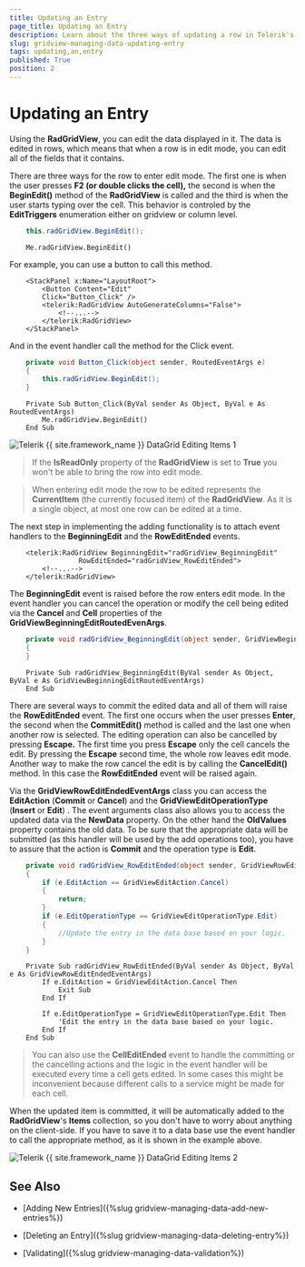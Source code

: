 ```yaml
---
title: Updating an Entry
page_title: Updating an Entry
description: Learn about the three ways of updating a row in Telerik's {{ site.framework_name }} DataGrid that allow you to edit all of the fields in that row.
slug: gridview-managing-data-updating-entry
tags: updating,an,entry
published: True
position: 2
---
```


# Updating an Entry

Using the __RadGridView__, you can edit the data displayed in it. The data is edited in rows, which means that when a row is in edit mode, you can edit all of the fields that it contains.

There are three ways for the row to enter edit mode. The first one is when the user presses __F2 (or double clicks the cell),__ the second is when the __BeginEdit()__ method of the __RadGridView__ is called and the third is when the user starts typing over the cell. This behavior is controled by the __EditTriggers__ enumeration either on gridview or column level.



```C#
	this.radGridView.BeginEdit();
```



```VB.NET
	Me.radGridView.BeginEdit()
```

For example, you can use a button to call this method.



```XAML
	<StackPanel x:Name="LayoutRoot">
	    <Button Content="Edit"
	    Click="Button_Click" />
	    <telerik:RadGridView AutoGenerateColumns="False">
	        <!--...-->
	    </telerik:RadGridView>
	</StackPanel>
```

And in the event handler call the method for the Click event.



```C#
	private void Button_Click(object sender, RoutedEventArgs e)
	{
	    this.radGridView.BeginEdit();
	}
```



```VB.NET
	Private Sub Button_Click(ByVal sender As Object, ByVal e As RoutedEventArgs)
	    Me.radGridView.BeginEdit()
	End Sub
```

![Telerik {{ site.framework_name }} DataGrid Editing Items 1](images/RadGridView_EditingItems_1.png)

>If the __IsReadOnly__ property of the __RadGridView__ is set to __True__ you won't be able to bring the row into edit mode.

>When entering edit mode the row to be edited represents the __CurrentItem__ (the currently focused item) of the __RadGridView__. As it is a single object, at most one row can be edited at a time.

The next step in implementing the adding functionality is to attach event handlers to the __BeginningEdit__ and the __RowEditEnded__ events.



```XAML
	<telerik:RadGridView BeginningEdit="radGridView_BeginningEdit"
	             RowEditEnded="radGridView_RowEditEnded">
	    <!--...-->
	</telerik:RadGridView>
```


The __BeginningEdit__ event is raised before the row enters edit mode. In the event handler you can cancel the operation or modify the cell being edited via the __Cancel__ and __Cell__ properties of the __GridViewBeginningEditRoutedEvenArgs__.



```C#
	private void radGridView_BeginningEdit(object sender, GridViewBeginningEditRoutedEventArgs e)
	{
	}
```



```VB.NET
	Private Sub radGridView_BeginningEdit(ByVal sender As Object, ByVal e As GridViewBeginningEditRoutedEventArgs)
	End Sub
```

There are several ways to commit the edited data and all of them will raise the __RowEditEnded__ event. The first one occurs when the user presses __Enter__, the second when the __CommitEdit()__ method is called and the last one when another row is selected. The editing operation can also be cancelled by pressing __Escape.__ The first time you press __Escape__ only the cell cancels the edit. By pressing the __Escape__ second time, the whole row leaves edit mode. Another way to make the row cancel the edit is by calling the __CancelEdit()__ method. In this case the __RowEditEnded__ event will be raised again.

Via the __GridViewRowEditEndedEventArgs__ class you can access the __EditAction__ (__Commit__ or __Cancel__) and the __GridViewEditOperationType__ (__Insert__ or __Edit__) . The event arguments class also allows you to access the updated data via the __NewData__ property. On the other hand the __OldValues__ property contains the old data. To be sure that the appropriate data will be submitted (as this handler will be used by the add operations too), you have to assure that the action is __Commit__ and the operation type is __Edit__.



```C#
	private void radGridView_RowEditEnded(object sender, GridViewRowEditEndedEventArgs e)
	{
	    if (e.EditAction == GridViewEditAction.Cancel)
	    {
	        return;
	    }
	    if (e.EditOperationType == GridViewEditOperationType.Edit)
	    {
	        //Update the entry in the data base based on your logic.
	    }
	}
```



```VB.NET
	Private Sub radGridView_RowEditEnded(ByVal sender As Object, ByVal e As GridViewRowEditEndedEventArgs)
	    If e.EditAction = GridViewEditAction.Cancel Then
	        Exit Sub
	    End If
	
	    If e.EditOperationType = GridViewEditOperationType.Edit Then
	        'Edit the entry in the data base based on your logic.
	    End If
	End Sub
```

>You can also use the __CellEditEnded__ event to handle the committing or the cancelling actions and the logic in the event handler will be executed every time a cell gets edited. In some cases this might be inconvenient because different calls to a service might be made for each cell.

When the updated item is committed, it will be automatically added to the __RadGridView__'s __Items__ collection, so you don't have to worry about anything on the client-side. If you have to save it to a data base use the event handler to call the appropriate method, as it is shown in the example above.

![Telerik {{ site.framework_name }} DataGrid Editing Items 2](images/RadGridView_EditingItems_2.png)

## See Also

 * [Adding New Entries]({%slug gridview-managing-data-add-new-entries%})

 * [Deleting an Entry]({%slug gridview-managing-data-deleting-entry%})

 * [Validating]({%slug gridview-managing-data-validation%})
